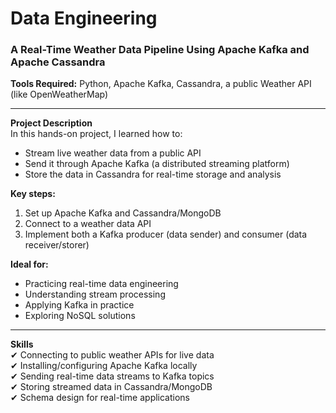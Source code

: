 # Data Engineering
### A Real-Time Weather Data Pipeline Using Apache Kafka and Apache Cassandra
 
**Tools Required:** Python, Apache Kafka, Cassandra, a public Weather API (like OpenWeatherMap)

---

 **Project Description**  
In this hands-on project, I learned how to:
- Stream live weather data from a public API
- Send it through Apache Kafka (a distributed streaming platform)
- Store the data in Cassandra for real-time storage and analysis

**Key steps:**
1. Set up Apache Kafka and Cassandra/MongoDB
2. Connect to a weather data API
3. Implement both a Kafka producer (data sender) and consumer (data receiver/storer)


**Ideal for:**
- Practicing real-time data engineering
- Understanding stream processing
- Applying Kafka in practice
- Exploring NoSQL solutions

---

 **Skills**  
✔ Connecting to public weather APIs for live data  
✔ Installing/configuring Apache Kafka locally  
✔ Sending real-time data streams to Kafka topics  
✔ Storing streamed data in Cassandra/MongoDB  
✔ Schema design for real-time applications  
